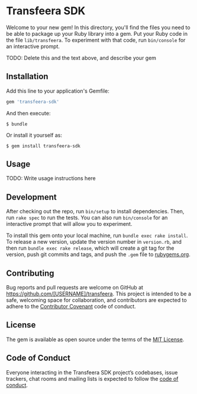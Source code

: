 # Transfeera SDK

Welcome to your new gem! In this directory, you'll find the files you need to be able to package up your Ruby library into a gem. Put your Ruby code in the file `lib/transfeera`. To experiment with that code, run `bin/console` for an interactive prompt.

TODO: Delete this and the text above, and describe your gem

## Installation

Add this line to your application's Gemfile:

```ruby
gem 'transfeera-sdk'
```

And then execute:

    $ bundle

Or install it yourself as:

    $ gem install transfeera-sdk

## Usage

TODO: Write usage instructions here

## Development

After checking out the repo, run `bin/setup` to install dependencies. Then, run `rake spec` to run the tests. You can also run `bin/console` for an interactive prompt that will allow you to experiment.

To install this gem onto your local machine, run `bundle exec rake install`. To release a new version, update the version number in `version.rb`, and then run `bundle exec rake release`, which will create a git tag for the version, push git commits and tags, and push the `.gem` file to [rubygems.org](https://rubygems.org).

## Contributing

Bug reports and pull requests are welcome on GitHub at https://github.com/[USERNAME]/transfeera. This project is intended to be a safe, welcoming space for collaboration, and contributors are expected to adhere to the [Contributor Covenant](http://contributor-covenant.org) code of conduct.

## License

The gem is available as open source under the terms of the [MIT License](https://opensource.org/licenses/MIT).

## Code of Conduct

Everyone interacting in the Transfeera SDK project’s codebases, issue trackers, chat rooms and mailing lists is expected to follow the [code of conduct](https://github.com/[USERNAME]/transfeera/blob/master/CODE_OF_CONDUCT.md).
